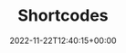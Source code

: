 ---
weight: 1345
title: "Shortcodes"
description: "Lotus Docs Custom Shortcodes."
icon: code
lead: ""
date: 2022-11-22T12:40:15+00:00
lastmod: 2022-11-22T12:40:15+00:00
draft: false
images: []
---